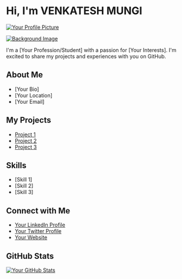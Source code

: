 # Hi, I'm VENKATESH MUNGI 

[![Your Profile Picture](https://picsum.photos/200/300)](https://github.com/your-username)  

[![Background Image](https://picsum.photos/2000/1000)](https://github.com/your-username)  

I'm a [Your Profession/Student] with a passion for [Your Interests]. I'm excited to share my projects and experiences with you on GitHub.  

## About Me  

* [Your Bio]  
* [Your Location]  
* [Your Email]  

## My Projects  

* [Project 1](https://github.com/your-username/project-1)  
* [Project 2](https://github.com/your-username/project-2)  
* [Project 3](https://github.com/your-username/project-3)  

## Skills  

* [Skill 1]  
* [Skill 2]  
* [Skill 3]  

## Connect with Me  

* [Your LinkedIn Profile](https://www.linkedin.com/in/your-username)  
* [Your Twitter Profile](https://twitter.com/your-username)  
* [Your Website](https://your-website.com)  

## GitHub Stats  

[![Your GitHub Stats](https://github-readme-stats.vercel.app/api?username=your-username&show_icons=true&theme=dark)](https://github.com/anuraghazra/github-readme-stats)
